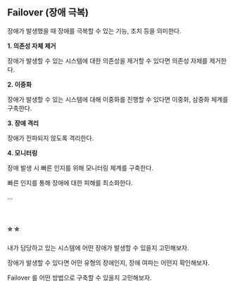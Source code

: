 ## Failover (장애 극복)

장애가 발생했을 때 장애를 극복할 수 있는 기능, 조치 등을 의미한다.

**1. 의존성 자체 제거**

장애가 발생할 수 있는 시스템에 대한 의존성을 제거할 수 있다면 의존성 자체를 제거한다.

**2. 이중화**

장애가 발생할 수 있는 시스템에 대해 이중화를 진행할 수 있다면 이중화, 삼중화 체계를 구축한다.

**3. 장애 격리**

장애가 전파되지 않도록 격리한다.

**4. 모니터링**

장애 발생 시 빠른 인지를 위해 모니터링 체계를 구축한다.

빠른 인지를 통해 장애에 대한 피해를 최소화한다.

...

<br>

### :star: :star:

내가 담당하고 있는 시스템에 어떤 장애가 발생할 수 있을지 고민해보자.

장애가 발생할 수 있다면 어떤 유형의 장애인지, 장애 여파는 어떤지 확인해보자.

Failover 를 어떤 방법으로 구축할 수 있을지 고민해보자.